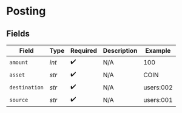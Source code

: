 # Posting


## Fields

| Field              | Type               | Required           | Description        | Example            |
| ------------------ | ------------------ | ------------------ | ------------------ | ------------------ |
| `amount`           | *int*              | :heavy_check_mark: | N/A                | 100                |
| `asset`            | *str*              | :heavy_check_mark: | N/A                | COIN               |
| `destination`      | *str*              | :heavy_check_mark: | N/A                | users:002          |
| `source`           | *str*              | :heavy_check_mark: | N/A                | users:001          |